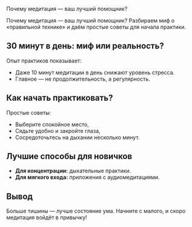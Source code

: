 Почему медитация — ваш лучший помощник?

Почему медитация — ваш лучший помощник? Разбираем миф о «правильной технике» и даём простые советы для начала практики.

## 30 минут в день: миф или реальность?

Опыт практиков показывает:

* Даже 10 минут медитации в день снижают уровень стресса.
* Главное — не продолжительность, а регулярность.

## Как начать практиковать?

Простые советы:

* Выберите спокойное место,
* Сядьте удобно и закройте глаза,
* Сосредоточьтесь на дыхании несколько минут.

## Лучшие способы для новичков

* **Для концентрации:** дыхательные практики.
* **Для мягкого входа:** приложения с аудиомедитациями.

## Вывод

Больше тишины — лучше состояние ума. Начните с малого, и скоро медитация войдёт в привычку!

